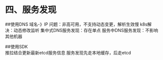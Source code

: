 # 四、服务发现

##使用DNS
    域名-》IP
    问题：非高可用，不支持动态变更，解析生效慢
    k8s解决：动态修改监听
    集中式DNS服务发现：存在单点
    服务中DNS服务发现：不影响其他机器
    
##使用SDK    
    推拉结合更新最新etcd服务信息
    服务发现先走本地缓存，后走etcd